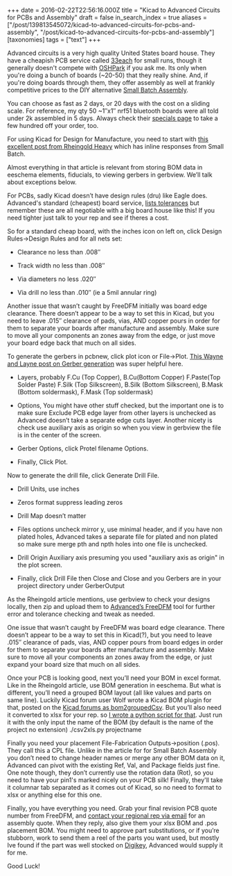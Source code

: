 +++
date = 2016-02-22T22:56:16.000Z
title = "Kicad to Advanced Circuits for PCBs and Assembly"
draft = false
in_search_index = true
aliases = ["/post/139813545072/kicad-to-advanced-circuits-for-pcbs-and-assembly", "/post/kicad-to-advanced-circuits-for-pcbs-and-assembly"]
[taxonomies]
tags = ["text"]
+++

Advanced circuits is a very high quality United States board house. They have a cheapish PCB service called [33each](http://www.4pcb.com/33-each-pcbs/) for small runs, though it generally doesn't compete with [OSHPark](https://oshpark.com/) if you ask me. Its only when you're doing a bunch of boards (~20-50) that they really shine. And, if you're doing boards through them, they offer assembly as well at frankly competitive prices to the DIY alternative [Small Batch Assembly](http://www.smallbatchassembly.com/).

<!-- more -->

You can choose as fast as 2 days, or 20 days with the cost on a sliding scale. For reference, my qty 50 ~1″x1″ nrf51 bluetooth boards were all told under 2k assembled in 5 days. Always check their [specials page](http://www.4pcb.com/4pcb-monthly-specials.html) to take a few hundred off your order, too.  


For using Kicad for Design for Manufacture, you need to start with [this excellent post from Rheingold Heavy](https://rheingoldheavy.com/design-assembly-kicad/) which has inline responses from Small Batch.   


Almost everything in that article is relevant from storing BOM data in eeschema elements, fiducials, to viewing gerbers in gerbview. We’ll talk about exceptions below.

For PCBs, sadly Kicad doesn’t have design rules (dru) like Eagle does. Advanced's standard (cheapest) board service, [lists tolerances](http://www.4pcb.com/pcb-design-specifications/) but remember these are all negotiable with a big board house like this! If you need tighter just talk to your rep and see if theres a cost.

So for a standard cheap board, with the inches icon on left on, click Design Rules->Design Rules and for all nets set:

  * Clearance no less than .008″  

  * Track width no less than .008″  

  * Via diameters no less .020″  

  * Via drill no less than .010″ (ie a 5mil annular ring)  




Another issue that wasn’t caught by FreeDFM initially was board edge clearance. There doesn’t appear to be a way to set this in Kicad, but you need to leave .015″ clearance of pads, vias, AND copper pours in order for them to separate your boards after manufacture and assembly. Make sure to move all your components an zones away from the edge, or just move your board edge back that much on all sides.

To generate the gerbers in pcbnew, click plot icon or File->Plot. [This Wayne and Layne post on Gerber generation](https://www.wayneandlayne.com/blog/2013/02/27/kicad-tutorial-gerber-file-generation/) was super helpful here.

  * Layers, probably F.Cu (Top Copper), B.Cu(Bottom Copper) F.Paste(Top Solder Paste) F.Silk (Top Silkscreen), B.Silk (Bottom Silkscreen), B.Mask (Bottom soldermask), F.Mask (Top soldermask)  



  * Options, You might have other stuff checked, but the important one is to make sure Exclude PCB edge layer from other layers is unchecked as Advanced doesn’t take a separate edge cuts layer. Another nicety is check use auxiliary axis as origin so when you view in gerbview the file is in the center of the screen.  



  * Gerber Options, click Protel filename Options.  



  * Finally, Click Plot.  




Now to generate the drill file, click Generate Drill File.

  * Drill Units, use inches  

  * Zeros format suppress leading zeros  

  * Drill Map doesn’t matter  

  * Files options uncheck mirror y, use minimal header, and if you have non plated holes, Advanced takes a separate file for plated and non plated so make sure merge pth and npth holes into one file is unchecked.  

  * Drill Origin Auxiliary axis presuming you used "auxiliary axis as origin" in the plot screen.   

  * Finally, click Drill File then Close and Close and you Gerbers are in your project directory under GerberOutput    




As the Rheingold article mentions, use gerbview to check your designs locally, then zip and upload them to [Advanced’s FreeDFM](http://www.freedfm.com) tool for further error and tolerance checking and tweak as needed.

One issue that wasn’t caught by FreeDFM was board edge clearance. There doesn’t appear to be a way to set this in Kicad(?), but you need to leave .015″ clearance of pads, vias, AND copper pours from board edges in order for them to separate your boards after manufacture and assembly. Make sure to move all your components an zones away from the edge, or just expand your board size that much on all sides.

Once your PCB is looking good, next you’ll need your BOM in excel format. Like in the Rheingold article, use BOM generation in eeschema. But what is different, you’ll need a grouped BOM layout (all like values and parts on same line). Luckily Kicad forum user Wolf wrote a Kicad BOM plugin for that, posted on the [Kicad forums as bom2groupedCsv](https://forum.kicad.info/t/bom-grouped-by-reference/261). But you’ll also need it converted to xlsx for your rep. so [I wrote a python script for that](https://gist.github.com/jacobrosenthal/99f506df5ca4cea7182a). Just run it with the only input the name of the BOM (by default is the name of the project no extension) ./csv2xls.py projectname

Finally you need your placement File-Fabrication Outputs->position (.pos). They call this a CPL file. Unlike in the article for for Small Batch Assembly you don’t need to change header names or merge any other BOM data on it, Advanced can pivot with the existing Ref, Val, and Package fields just fine. One note though, they don’t currently use the rotation data (Rot), so you need to have your pin1's marked nicely on your PCB silk! Finally, they'll take it columnar tab separated as it comes out of Kicad, so no need to format to xlsx or anything else for this one.  


Finally, you have everything you need. Grab your final revision PCB quote number from FreeDFM, and [contact your regional rep via email](http://www.4pcb.com/Assembly-Specials.html) for an assembly quote. When they reply, also give them your xlsx BOM and .pos placement BOM. You might need to approve part substitutions, or if you’re stubborn, work to send them a reel of the parts you want used, but mostly Ive found if the part was well stocked on [Digikey](https://www.digikey.com/), Advanced would supply it for me.

Good Luck!  


